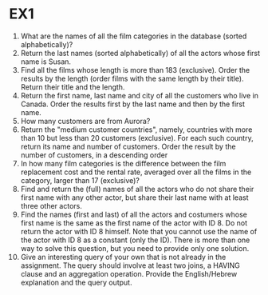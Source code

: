 # EX1

1) What are the names of all the film categories in the database (sorted alphabetically)?
2) Return the last names (sorted alphabetically) of all the actors whose first name is Susan.
3) Find all the films whose length is more than 183 (exclusive). Order the results by the length (order films with the same length by their title). Return their title and the length.
4) Return the first name, last name and city of all the customers who live in Canada. Order the results first by the last name and then by the first name.
5) How many customers are from Aurora?
6) Return the "medium customer countries", namely, countries with more than 10 but less than 20 customers (exclusive). For each such country, return its name and number of customers. Order the result by the number of customers, in a descending order
7) In how many film categories is the difference between the film replacement cost and the rental rate, averaged over all the films in the category, larger than 17 (exclusive)?
8) Find and return the (full) names of all the actors who do not share their first name with any other actor, but share their last name with at least three other actors.
9) Find the names (first and last) of all the actors and costumers whose first name is the same as the first name of the actor with ID 8. Do not return the actor with ID 8 himself. Note that you cannot use the name of the actor with ID 8 as a constant (only the ID). There is more than one way to solve this question, but you need to provide only one solution.
10) Give an interesting query of your own that is not already in the assignment. The query should involve at least two joins, a HAVING clause and an aggregation operation. Provide the English/Hebrew explanation and the query output.
